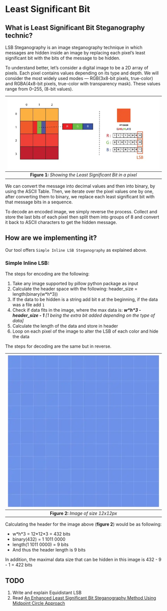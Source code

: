 # Least Significant Bit

## What is Least Significant Bit Steganography technic?

LSB Steganography is an image steganography technique in which messages are hidden inside an image by replacing each
pixel’s least significant bit with the bits of the message to be hidden.

To understand better, let’s consider a digital image to be a 2D array of pixels.
Each pixel contains values depending on its type and depth.
We will consider the most widely used modes — RGB(3x8-bit pixels, true-color)
and RGBA(4x8-bit pixels, true-color with transparency mask).
These values range from 0–255, (8-bit values).

| ![lsb explanation](./media/lsb-explanation.png) | 
|:--:| 
| **Figure 1:** *Showing the Least Significant Bit in a pixel* |

We can convert the message into decimal values and then into binary, by using the ASCII Table.
Then, we iterate over the pixel values one by one, after converting them to binary,
we replace each least significant bit with that message bits in a sequence.

To decode an encoded image, we simply reverse the process.
Collect and store the last bits of each pixel then split them into groups of 8
and convert it back to ASCII characters to get the hidden message.

## How are we implementing it?

Our tool offers `Simple Inline LSB Steganography` as explained above.

### Simple Inline LSB:

The steps for encoding are the following:
1. Take any image supported by pillow python package as input
2. Calculate the header space with the following: header_size = length(binary(w\*h\*3))
3. If the data to be hidden is a string add bit `0` at the beginning, if the data was a file add `1`
4. Check if data fits in the image, where the max data is: **_w\*h\*3 - header_size - 1_** *[1 being the extra bit added depending on the type of data]*
5. Calculate the length of the data and store in header
6. Loop on each pixel of the image to alter the LSB of each color and hide the data

The steps for decoding are the same but in reverse.

| ![12x12-pixels-image-simple-representation](./media/12x12-pixels-image-simple-representation.png) | 
|:--:| 
| **Figure 2:** *Image of size 12x12px* |

Calculating the header for the image above (**figure 2**) would be as following:

- w\*h\*3 = 12\*12\*3 = 432 bits
- binary(432) = 1 1011 0000
- length(1 1011 0000) = 9 bits
- And thus the header length is 9 bits

In addition, the maximal data size that can be hidden in this image is 432 - 9 - 1 = 422 bits

## TODO

1. Write and explain Equidistant LSB
1. Read [An Enhanced Least Significant Bit Steganography Method Using Midpoint Circle Approach](https://drive.google.com/file/d/1ElOvCFtjC5TPs9mUzla7P0DiQA2c1Irw/view?usp=sharing)